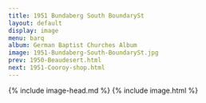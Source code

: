 ```yaml
---
title: 1951 Bundaberg South BoundarySt
layout: default
display: image
menu: barq
album: German Baptist Churches Album
image: 1951-Bundaberg-South-BoundarySt.jpg
prev: 1950-Beaudesert.html
next: 1951-Cooroy-shop.html
---
```

{% include image-head.md %}
{% include image.html %}